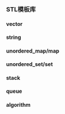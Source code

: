

### STL模板库
#### vector

#### string

#### unordered_map/map

#### unordered_set/set

#### stack


#### queue


#### algorithm
